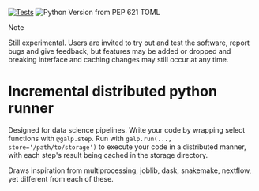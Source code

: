 [![Tests](https://github.com/emorice/galp/actions/workflows/test.yml/badge.svg)](https://github.com/emorice/galp/actions/workflows/test.yml)
![Python Version from PEP 621 TOML](https://img.shields.io/python/required-version-toml?tomlFilePath=https%3A%2F%2Fraw.githubusercontent.com%2Femorice%2Fgalp%2Fmaster%2Fpyproject.toml)

> [!NOTE]
> Still experimental. Users are invited to try out and test the software, report bugs and
> give feedback, but features may be added or dropped and breaking interface and caching changes may still
> occur at any time.

# Incremental distributed python runner

Designed for data science pipelines. Write your code by wrapping select functions with `@galp.step`. 
Run with `galp.run(..., store='/path/to/storage')` to execute your code in a distributed manner, with
each step's result being cached in the storage directory.

Draws inspiration from multiprocessing, joblib, dask, snakemake, nextflow, yet different from each of these.
